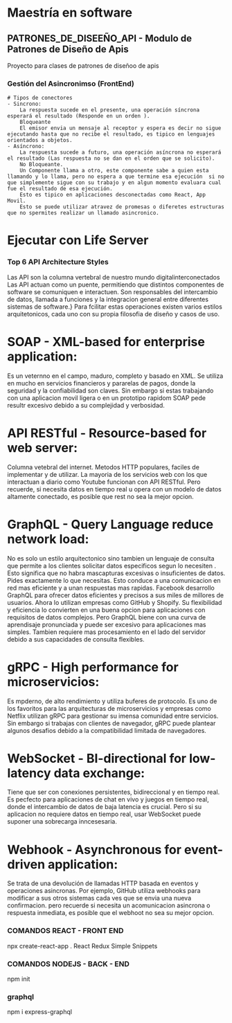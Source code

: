 # Maestría en software
## PATRONES_DE_DISEEÑO_API - Modulo de Patrones de Diseño de Apis
Proyecto para clases de patrones de diseñoo de apis

### Gestión del Asincronimso (FrontEnd)
    # Tipos de conectores
    - Sincrono: 
        La respuesta sucede en el presente, una operación síncrona esperará el resultado (Responde en un orden ).
        Bloqueante
        El emisor envia un mensaje al receptor y espera es decir no sigue ejecutando hasta que no recibe el resultado, es tipico en lenguajes orientados a objetos.
    - Asíncrono: 
        La respuesta sucede a futuro, una operación asíncrona no esperará el resultado (Las respuesta no se dan en el orden que se solicito).
        No Bloqueante.
        Un Componente llama a otro, este componente sabe a quien esta llamando y lo llama, pero no espera a que termine esa ejecución  si no que simplemente sigue con su trabajo y en algun momento evaluara cual fue el resultado de esa ejecución.
        Esto es tipico en aplicaciones desconectadas como React, App Movil.
        Esto se puede utilizar atravez de promesas o diferetes estructuras que no spermites realizar un llamado asincronico.

# Ejecutar con Life Server


### Top 6 API Architecture Styles
Las API son la columna vertebral de nuestro mundo digitalinterconectados
Las API actuan como un puente, permitiendo que distintos    componentes de software se comuniquen e interactuen.
Son responsables del intercambio de datos, llamada a funciones y la integracion general entre diferentes sistemas de software.}
Para fcilitar estas operaciones existen varios estilos arquitetonicos, cada uno con su propia filosofia de diseño y casos de uso.
# SOAP - XML-based for enterprise application: 
Es un veternno en el campo, maduro, completo y basado en XML.
Se utiliza en mucho en servicios financieros y pararelas de pagos, donde  la seguridad y la confiabilidad son claves.
Sin embargo si estas trabajando con una aplicacion movil ligera o en un prototipo rapidom SOAP pede resultr excesivo debido a  su complejidad y verbosidad.


# API RESTful - Resource-based for web server: 
Columna vetebral del internet.
Metodos HTTP populares, faciles de implementar y de utilizar.
La mayoria de los servicios web con los que interactuan a diario como Youtube funcionan con API RESTful.
Pero recuerde, si necesita datos en tiempo real u opera con un modelo de datos altamente conectado, es posible que rest no sea la mejor opcion.


# GraphQL - Query Language reduce network load:
No es solo un estilo arquitectonico sino  tambien un lenguaje de consulta que permite a los clientes solicitar datos especificos segun lo necesiten .
Esto significa que no habra mascapturas excesivas o insuficientes de datos.
Pides exactamente lo que necesitas.
Esto conduce a una comunicacion en red mas eficiente y a unan respuestas mas rapidas.
Facebook desarrollo GraphQL para ofrecer datos eficientes y precisos a sus miles de millores de usuarios.
Ahora lo utilizan empresas como GitHub y Shopify.
Su flexibilidad y eficiencia lo convierten en una buena  opcion para aplicaciones con requisitos de datos complejos.
Pero GraphQL biene con una curva de aprendisaje pronunciada y puede ser excesivo para aplicaciones mas simples.
Tambien requiere mas procesamiento en el lado del servidor debido a sus capacidades de consulta flexibles.

# gRPC -   High performance for microservicios:
Es mpderno, de alto rendimiento y utiliza buferes de protocolo.
Es uno de los favoritos para las arquitecturas de microservicios y empresas como Netflix utilizan gRPC para gestionar su imensa comunidad entre servicios.
Sin embargo si trabajas con clientes de navegador, gRPC puede plantear algunos desafios debido a la compatibilidad limitada de navegadores.

# WebSocket - BI-directional for low-latency data exchange:
Tiene que ser con conexiones persistentes, bidireccional y en tiempo real.
Es pecfecto para aplicaciones de chat en vivo y juegos en tiempo real, donde el intercambio de datos de baja latencia es crucial.
Pero si su aplicacion no requiere datos en tiempo real, usar WebSocket puede suponer una sobrecarga inncesesaria.


# Webhook - Asynchronous for event-driven application:
Se trata de una devolución de llamadas HTTP basada en eventos y operaciones asincronas.
Por ejemplo, GitHub utiliza webhooks para modificar a sus otros sistemas cada ves que se envia una nueva confirmacion.
pero recuerde si necesita un acomunicacion asincrona o respuesta inmediata, es posible que el webhoot no sea su mejor opcion.


### COMANDOS REACT - FRONT END
npx create-react-app .
React Redux Simple Snippets


### COMANDOS NODEJS - BACK - END
npm init

### graphql
npm i express-graphql